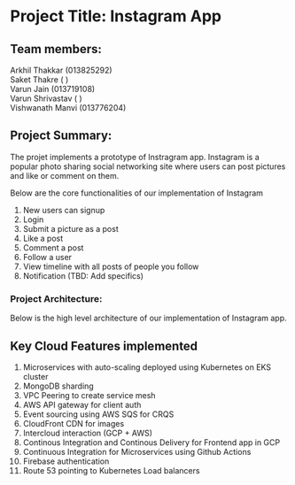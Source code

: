 # Project Title: Instagram App

## Team members: 
Arkhil Thakkar (013825292) <br />
Saket Thakre ( ) <br />
Varun Jain (013719108) <br />
Varun Shrivastav ( ) <br />
Vishwanath Manvi (013776204) <br />

## Project Summary:
The projet implements a prototype of Instragram app. Instagram is a popular photo sharing social networking site where users can post pictures and like or comment on them. 

Below are the core functionalities of our implementation of Instagram <br/>

1. New users can signup <br/>
2. Login <br/>
3. Submit a picture as a post <br/>
4. Like a post <br/>
5. Comment a post <br/>
6. Follow a user <br/>
7. View timeline with all posts of people you follow <br/>
8. Notification  (TBD: Add specifics) <br/>


### Project Architecture: <br/>
Below is the high level architecture of our implementation of Instagram app.


## Key Cloud Features implemented
1. Microservices with auto-scaling deployed using Kubernetes on EKS cluster
2. MongoDB sharding
3. VPC Peering to create service mesh
4. AWS API gateway for client auth
5. Event sourcing using AWS SQS for CRQS
6. CloudFront CDN for images
7. Intercloud interaction (GCP + AWS)
8. Continous Integration and Continous Delivery for Frontend app in GCP
9. Continuous Integration for Microservices using Github Actions
10. Firebase authentication
11. Route 53 pointing to Kubernetes Load balancers
